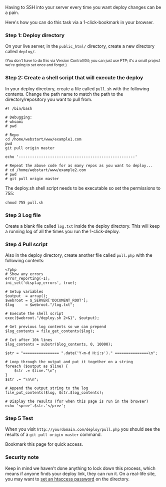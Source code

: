 Having to SSH into your server every time you want deploy changes can be a pain.

Here's how you can do this task via a 1-click-bookmark in your browser.

### Step 1: Deploy directory
On your live server, in the `public_html/` directory, create a new directory called `deploy/`. 

<small>(You don't have to do this via Version Control/Git; you can just use FTP; it's a small project we're going to set once and forget.)</small>

### Step 2: Create a shell script that will execute the deploy
In your deploy directory, create a file called `pull.sh` with the following contents. Change the path name to match the path to the directory/repository you want to pull from.

	#! /bin/bash

	# Debugging:
	# whoami
	# pwd
	
	# Repo
	cd /home/webstart/www/example1.com
	pwd
	git pull origin master
	
	echo '----------------------------------------------------'
	
	# Repeat the above code for as many repos as you want to deploy...
	# cd /home/webstart/www/example2.com
	# pwd
	# git pull origin master

The deploy.sh shell script needs to be executable so set the permissions to 755:

	chmod 755 pull.sh
	

### Step 3 Log file
Create a blank file called `log.txt` inside the deploy directory. This will keep a running log of all the times you run the 1-click-deploy.
	
### Step 4 Pull script
Also in the deploy directory, create another file called `pull.php` with the following contents:

	<?php
	# Show any errors
	error_reporting(-1);
	ini_set('display_errors', true);
	
	# Setup variables
	$output  = array();
	$webroot = $_SERVER['DOCUMENT_ROOT'];
	$log     = $webroot."/log.txt";
	
	# Execute the shell script
	exec($webroot."/deploy.sh 2>&1", $output);
	
	# Get previous log contents so we can prepend
	$log_contents = file_get_contents($log);
	
	# Cut after 10k lines
	$log_contents = substr($log_contents, 0, 10000);
	
	$str = "================ ".date('Y-m-d H:i:s')." ===============\n";
	
	# Loop through the output and put it together on a string
	foreach ($output as $line) {
		$str .= $line."\n";
	}
	$str .= "\n\n";
	
	# Append the output string to the log
	file_put_contents($log, $str.$log_contents);
	
	# Display the results (for when this page is run in the browser)
	echo '<pre>'.$str.'</pre>';

### Step 5 Test
When you visit `http://yourdomain.com/deploy/pull.php` you should see the results of a `git pull origin master` command.

Bookmark this page for quick access.

### Security note
Keep in mind we haven't done anything to lock down this process, which means if anyone finds your deploy link, they can run it. On a real-life site, you may want to [set an htaccess password](http://davidwalsh.name/password-protect-directory-using-htaccess) on the directory.
